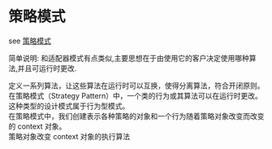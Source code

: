 # 策略模式

see [策略模式](https://www.runoob.com/design-pattern/strategy-pattern.html)

简单说明: 和适配器模式有点类似,主要思想在于由使用它的客户决定使用哪种算法,并且可运行时更改.

定义一系列算法，让这些算法在运行时可以互换，使得分离算法，符合开闭原则。  
在策略模式（Strategy Pattern）中，一个类的行为或其算法可以在运行时更改。  
这种类型的设计模式属于行为型模式。  
在策略模式中，我们创建表示各种策略的对象和一个行为随着策略对象改变而改变的 context 对象。  
策略对象改变 context 对象的执行算法  
